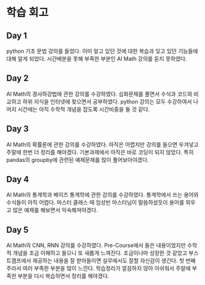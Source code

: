 # 학습 회고
## Day 1
python 기초 문법 강의를 들었다. 이미 알고 있던 것에 대한 복습과 잊고 있던 기능들에 대해 알게 되었다. 시간배분을 못해 부족한 부분인 AI Math 강의를 듣지 못하였다.

## Day 2
AI Math의 경사하강법에 관한 강의를 수강하였다. 심화문제를 풀면서 수식과 코드와 비교하고 하위 지식을 인터넷에 찾으면서 공부하였다. python 강의는 모두 수강하여서 나머지 시간에는 아직 수학적 개념을 잡도록 시간비중을 둘 것 같다.

## Day 3
AI Math의 확률론에 관한 강의를 수강하였다. 아직은 어렵지만 강의를 들으면 우겨넣고 주말에 한번 더 정리를 해야겠다. 기본과제에서 아직은 바로 코딩이 되지 않았다. 특히 pandas의 groupby에 관련된 예제문제를 많이 풀어보아야겠다.

## Day 4
AI Math의 통계학과 베이즈 통계학에 관한 강의를 수강하였다. 통계학에서 쓰는 용어와 수식들이 아직 어렵다. 마스터 클래스 때 임성빈 마스터님이 말씀하셨듯이 용어를 외우고 많은 예제를 해보면서 익숙해져야겠다. 

## Day 5
AI Math의 CNN, RNN 강의를 수강하였다. Pre-Course에서 들은 내용이었지만 수학적 개념을 조금 이해하고 들으니 또 새롭게 느껴진다. 조금이나마 성장한 것 같았고 부스트캠프에서 제공하는 내용을 잘 받아들이면 실무에서도 잘할 자신감이 생긴다. 첫 번째 주라서 여러 부족한 부분을 많이 느낀다. 학습정리가 깔끔하지 않아 아쉬워서 주말에 부족한 부분을 다시 복습하면서 정리를 해야겠다.

